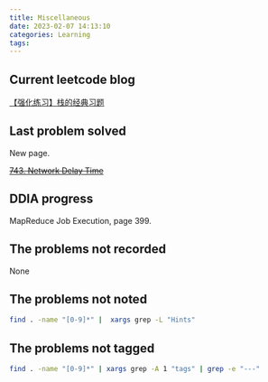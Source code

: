 ```yaml
---
title: Miscellaneous
date: 2023-02-07 14:13:10
categories: Learning
tags:
---
```


## Current leetcode blog

[【强化练习】栈的经典习题](https://appktavsiei5995.pc.xiaoe-tech.com/p/t_pc/course_pc_detail/image_text/i_627cd411e4b01a4851fe141e?product_id=p_627cd0eae4b0cedf38b0ef74&content_app_id=&type=8&parent_pro_id=p_62654124e4b09dda125f9a8d)

## Last problem solved

New page.

~~[743. Network Delay Time](https://leetcode.com/problems/network-delay-time/)~~

## DDIA progress

MapReduce Job Execution, page 399.

## The problems not recorded

None

## The problems not noted

```bash
find . -name "[0-9]*" |  xargs grep -L "Hints"
```

## The problems not tagged

```bash
find . -name "[0-9]*" | xargs grep -A 1 "tags" | grep -e "---"
```
